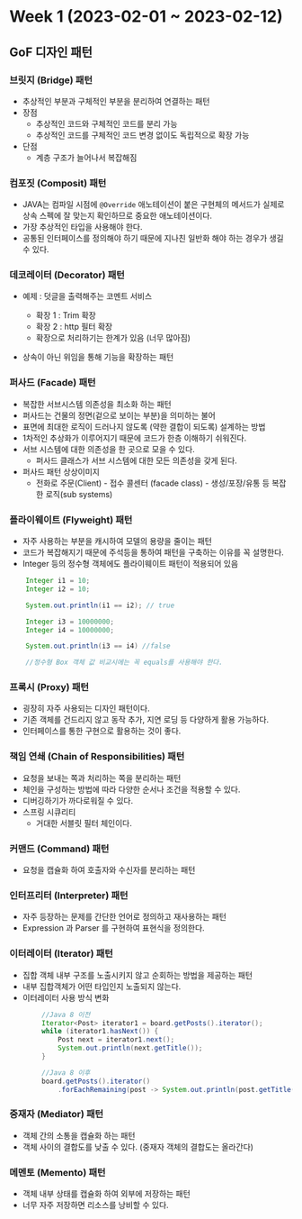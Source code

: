 # Week 1 (2023-02-01 ~ 2023-02-12)

## GoF 디자인 패턴

### 브릿지 (Bridge) 패턴
- 추상적인 부분과 구체적인 부분을 분리하여 연결하는 패턴
- 장점
    - 추상적인 코드와 구체적인 코드를 분리 가능
    - 추상적인 코드를 구체적인 코드 변경 없이도 독립적으로 확장 가능
- 단점
    - 계층 구조가 늘어나서 복잡해짐

### 컴포짓 (Composit) 패턴
- JAVA는 컴파일 시점에 `@Override` 애노테이션이 붙은 구현체의 메서드가 실제로 상속 스펙에 잘 맞는지 확인하므로 중요한 애노테이션이다.
- 가장 추상적인 타입을 사용해야 한다.
- 공통된 인터페이스를 정의해야 하기 때문에 지나친 일반화 해야 하는 경우가 생길 수 있다.

### 데코레이터 (Decorator) 패턴
- 예제 : 덧글을 출력해주는 코멘트 서비스
    - 확장 1 : Trim 확장
    - 확장 2 : http 필터 확장
    - 확장으로 처리하기는 한계가 있음 (너무 많아짐)

- 상속이 아닌 위임을 통해 기능을 확장하는 패턴

### 퍼사드 (Facade) 패턴
- 복잡한 서브시스템 의존성을 최소화 하는 패턴
- 퍼사드는 건물의 정면(겉으로 보이는 부분)을 의미하는 불어
- 표면에 최대한 로직이 드러나지 않도록 (약한 결합이 되도록) 설계하는 방법
- 1차적인 추상화가 이루어지기 때문에 코드가 한층 이해하기 쉬워진다.
- 서브 시스템에 대한 의존성을 한 곳으로 모을 수 있다.
    - 퍼사드 클래스가 서브 시스템에 대한 모든 의존성을 갖게 된다.
- 퍼사드 패턴 상상이미지
    - 전화로 주문(Client) - 접수 콜센터 (facade class) - 생성/포장/유통 등 복잡한 로직(sub systems)

### 플라이웨이트 (Flyweight) 패턴
- 자주 사용하는 부분을 캐시하여 모델의 용량을 줄이는 패턴
- 코드가 복잡해지기 때문에 주석등을 통하여 패턴을 구축하는 이유를 꼭 설명한다.
- Integer 등의 정수형 객체에도 플라이웨이트 패턴이 적용되어 있음
```java
    Integer i1 = 10;
    Integer i2 = 10;

    System.out.println(i1 == i2); // true

    Integer i3 = 10000000;
    Integer i4 = 10000000;

    System.out.println(i3 == i4) //false

    //정수형 Box 객체 값 비교시에는 꼭 equals를 사용해야 한다.
```

### 프록시 (Proxy) 패턴
- 굉장히 자주 사용되는 디자인 패턴이다.
- 기존 객체를 건드리지 않고 동작 추가, 지연 로딩 등 다양하게 활용 가능하다.
- 인터페이스를 통한 구현으로 활용하는 것이 좋다.

### 책임 연쇄 (Chain of Responsibilities) 패턴
- 요청을 보내는 쪽과 처리하는 쪽을 분리하는 패턴
- 체인을 구성하는 방법에 따라 다양한 순서나 조건을 적용할 수 있다.
- 디버깅하기가 까다로워질 수 있다.
- 스프링 시큐리티
    - 거대한 서블릿 필터 체인이다.

### 커맨드 (Command) 패턴
- 요청을 캡슐화 하여 호출자와 수신자를 분리하는 패턴

### 인터프리터 (Interpreter) 패턴
- 자주 등장하는 문제를 간단한 언어로 정의하고 재사용하는 패턴
- Expression 과 Parser 를 구현하여 표현식을 정의한다.

### 이터레이터 (Iterator) 패턴
- 집합 객체 내부 구조를 노출시키지 않고 순회하는 방법을 제공하는 패턴
- 내부 집합객체가 어떤 타입인지 노출되지 않는다.
- 이터레이터 사용 방식 변화
```Java
        //Java 8 이전
        Iterator<Post> iterator1 = board.getPosts().iterator();
        while (iterator1.hasNext()) {
            Post next = iterator1.next();
            System.out.println(next.getTitle());
        }

        //Java 8 이후
        board.getPosts().iterator()
            .forEachRemaining(post -> System.out.println(post.getTitle()));
```

### 중재자 (Mediator) 패턴
- 객체 간의 소통을 캡슐화 하는 패턴
- 객체 사이의 결합도를 낮출 수 있다. (중재자 객체의 결합도는 올라간다)

### 메멘토 (Memento) 패턴
- 객체 내부 상태를 캡슐화 하여 외부에 저장하는 패턴
- 너무 자주 저장하면 리소스를 낭비할 수 있다.
